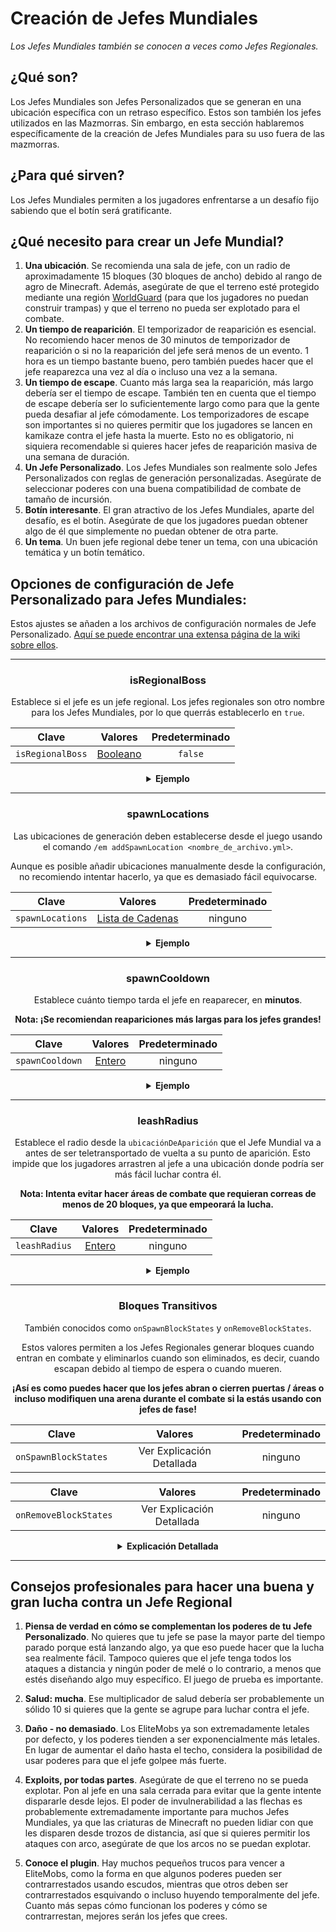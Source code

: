# Creación de Jefes Mundiales

*Los Jefes Mundiales también se conocen a veces como Jefes Regionales.*
## ¿Qué son?

Los Jefes Mundiales son Jefes Personalizados que se generan en una ubicación específica con un retraso específico. Estos
son también los jefes utilizados en las Mazmorras. Sin embargo, en esta sección hablaremos específicamente de la
creación de Jefes Mundiales para su uso fuera de las mazmorras.

## ¿Para qué sirven?

Los Jefes Mundiales permiten a los jugadores enfrentarse a un desafío fijo sabiendo que el botín será gratificante.

## ¿Qué necesito para crear un Jefe Mundial?

1. **Una ubicación**. Se recomienda una sala de jefe, con un radio de aproximadamente 15 bloques (30 bloques de ancho)
   debido al rango de agro de Minecraft. Además, asegúrate de que el terreno esté protegido mediante una
   región [WorldGuard](https://dev.bukkit.org/projects/worldguard) (para que los jugadores no puedan construir trampas)
   y que el terreno no pueda ser explotado para el combate.
2. **Un tiempo de reaparición**. El temporizador de reaparición es esencial. No recomiendo hacer menos de 30 minutos de
   temporizador de reaparición o si no la reaparición del jefe será menos de un evento. 1 hora es un tiempo bastante
   bueno, pero también puedes hacer que el jefe reaparezca una vez al día o incluso una vez a la semana.
3. **Un tiempo de escape**. Cuanto más larga sea la reaparición, más largo debería ser el tiempo de escape. También ten
   en cuenta que el tiempo de escape debería ser lo suficientemente largo como para que la gente pueda desafiar al jefe
   cómodamente. Los temporizadores de escape son importantes si no quieres permitir que los jugadores se lancen en
   kamikaze contra el jefe hasta la muerte. Esto no es obligatorio, ni siquiera recomendable si quieres hacer jefes de
   reaparición masiva de una semana de duración.
4. **Un Jefe Personalizado**. Los Jefes Mundiales son realmente solo Jefes Personalizados con reglas de generación
   personalizadas. Asegúrate de seleccionar poderes con una buena compatibilidad de combate de tamaño de incursión.
5. **Botín interesante**. El gran atractivo de los Jefes Mundiales, aparte del desafío, es el botín. Asegúrate de que
   los jugadores puedan obtener algo de él que simplemente no puedan obtener de otra parte.
6. **Un tema**. Un buen jefe regional debe tener un tema, con una ubicación temática y un botín temático.

## Opciones de configuración de Jefe Personalizado para Jefes Mundiales:

Estos ajustes se añaden a los archivos de configuración normales de Jefe
Personalizado. [Aquí se puede encontrar una extensa página de la wiki sobre ellos]($language$/elitemobs/creating_bosses.md).

<div align="center">

***

### isRegionalBoss

Establece si el jefe es un jefe regional. Los jefes regionales son otro nombre para los Jefes Mundiales, por lo que
querrás establecerlo en `true`.

| Clave       |       Valores        | Predeterminado |
|-----------|:-------------------:|:-------:|
| `isRegionalBoss` | [Booleano](#booleano) | `false` |

<details> 

<summary><b>Ejemplo</b></summary>

<div align="left">

```yml
isRegionalBoss: true
```

</div>

</details>

***

### spawnLocations

Las ubicaciones de generación deben establecerse desde el juego usando el
comando `/em addSpawnLocation <nombre_de_archivo.yml>`.

Aunque es posible añadir ubicaciones manualmente desde la configuración, no recomiendo intentar hacerlo, ya que es
demasiado fácil equivocarse.

| Clave            |                Valores                | Predeterminado |
|------------------|:-------------------------------------:|:--------------:|
| `spawnLocations` | [Lista de Cadenas](#lista_de_cadenas) |    ninguno     |

<details> 

<summary><b>Ejemplo</b></summary>

<div align="left">

Ubicaciones en los archivos de configuración (para usuarios avanzados) El archivo de configuración de un Jefe Regional
almacena todas las instancias de ese Jefe Regional en un solo archivo guardando múltiples ubicaciones de aparición así
como temporizadores de reaparición.

En términos prácticos, eso significa que esta entrada:

```yaml
spawnLocations:
- elitemobs_sewer_maze,-70.17178578884845,168.2,-173.17112099568718,-271.24023,64.19999:1610710903931
- elitemobs_sewer_maze,-135.02262355317436,168.2,-153.28849346821508,-98.53906,60.750263:1609026066482
- elitemobs_sewer_maze,-70.43846307626053,168.2,-174.13499832314378,-271.24023,64.19999:1610710886530
- elitemobs_sewer_maze,-130.39762674971664,168.2,-171.67396911490718,-47.532227,51.900173:1609026066482
- elitemobs_sewer_maze,-117.12782160766056,162.2,-166.40989416757444,-71.37402,-1.4997427:1610710974882
- elitemobs_sewer_maze,-105.13138759611667,168.2,-169.85898023126538,-124.34766,41.24988:1610710945331
- elitemobs_sewer_maze,-106.21847515732084,169.2,-152.3609257554766,-170.86523,21.450315:1610537606222
```

contiene 7 Jefes Regionales diferentes, en diferentes ubicaciones y con diferentes tiempos de reaparición.

Vamos a desglosar los detalles, echando un vistazo al primer Jefe Regional:

```yaml
- elitemobs_sewer_maze,-70.17178578884845,168.2,-173.17112099568718,-271.24023,64.19999:1610710903931
```

Dado que esto sigue el formato `mundo,x,y,z,tono,guiñada:marcaDeTiempoUnix`, el jefe está apareciendo en un mundo
llamado `elitemobs_sewer_maze` en x = `-70.17178578884845`, y = `168.2`, z = `-173.17112099568718`, tono = `-271.24023`,
guiñada = `64.19999`.

La marca de tiempo Unix almacena la hora, en hora Unix, a la que reaparecerá el jefe. Esto se utiliza para almacenar los
tiempos de reaparición durante los reinicios. Si quieres saber a qué hora corresponde, hay innumerables herramientas de
conversión de hora Unix a hora real que puedes encontrar en línea.

Si deseas que un jefe específico reaparezca después de una recarga o reinicio, todo lo que necesitas hacer es borrar la
entrada `:marcaDeTiempoUnix`.

</div>

</details>

***

### spawnCooldown

Establece cuánto tiempo tarda el jefe en reaparecer, en **minutos**.

**Nota: ¡Se recomiendan reapariciones más largas para los jefes grandes!**

| Clave           |      Valores      | Predeterminado |
|-----------------|:-----------------:|:--------------:|
| `spawnCooldown` | [Entero](#entero) |    ninguno     |

<details> 

<summary><b>Ejemplo</b></summary>

<div align="left">

```yml
spawnCooldown: 20
```

</div>

</details>

***

### leashRadius

Establece el radio desde la `ubicaciónDeAparición` que el Jefe Mundial va a antes de ser teletransportado de vuelta a su
punto de aparición. Esto impide que los jugadores arrastren al jefe a una ubicación donde podría ser más fácil luchar
contra él.

**Nota: Intenta evitar hacer áreas de combate que requieran correas de menos de 20 bloques, ya que empeorará la lucha.**

| Clave         |      Valores      | Predeterminado |
|---------------|:-----------------:|:--------------:|
| `leashRadius` | [Entero](#entero) |    ninguno     |

<details> 

<summary><b>Ejemplo</b></summary>

<div align="left">

```yml
leashRadius: 30
```

</div>

</details>

***

### Bloques Transitivos

También conocidos como `onSpawnBlockStates` y `onRemoveBlockStates`.

Estos valores permiten a los Jefes Regionales generar bloques cuando entran en combate y eliminarlos cuando son
eliminados, es decir, cuando escapan debido al tiempo de espera o cuando mueren.

**¡Así es como puedes hacer que los jefes abran o cierren puertas / áreas o incluso modifiquen una arena durante el
combate si la estás usando con jefes de fase!**

| Clave                |          Valores          | Predeterminado |
|----------------------|:-------------------------:|:--------------:|
| `onSpawnBlockStates` | Ver Explicación Detallada |    ninguno     |


| Clave                 |          Valores          | Predeterminado |
|-----------------------|:-------------------------:|:--------------:|
| `onRemoveBlockStates` | Ver Explicación Detallada |    ninguno     |

<details> 

<summary><b>Explicación Detallada</b></summary>

<div align="left">

**Todos los bloques son relativos a la ubicación de aparición. Asegúrate de tener tu ubicación de aparición final antes
de empezar a establecer cualquier bloque.**

</br>Si ya has hecho un área grande de Bloques Transitivos y ahora necesitas mover al jefe, pero no quieres rehacer los
Bloques Transitivos. Entonces puedes usar la acción
EliteScript [Teleport]($language$/elitemobs/elitescript_actions.md&section=teleport) para mover al jefe a la ubicación
correcta después de que aparezca. Ten en cuenta que tendrás que ajustar la correa en consecuencia.

Debido a la complejidad de la configuración de los bloques, no se recomienda que lo hagas manualmente. Deberías usar los
siguientes comandos para hacerlo:

- /em registrarbloques <archivo\_de\_jefe\_regional.yml> <en\_aparición/en\_eliminación>
- /em registrarbloqueseditar <archivo\_de\_jefe\_regional.yml> <en\_aparición/en\_eliminación>
- /em registrarbloquesarea <archivo\_de\_jefe\_regional.yml> <en\_aparición/en\_eliminación>
- /em registrarbloquesareaeditar <archivo\_de\_jefe\_regional.yml> <en\_aparición/en\_eliminación>
- /em cancelarbloques

Vamos a desglosarlo.

**/em registrarbloques <archivo\_de\_jefe\_regional.yml> <en\_aparición/en\_eliminación>**

El comando más básico. Es un interruptor que se ejecuta una vez para iniciar y de nuevo para confirmar. Al igual que
todos los demás comandos, eliges si vas a configurar estos bloques para que se modifiquen para el estado `en_aparición`
o el estado `en_eliminación`.

Si se registra la en\_aparición, esto modificará los bloques cuando el jefe aparezca o reaparezca. Si se registra la
en\_eliminación, esto modificará los bloques cuando el jefe muera o se agote el tiempo usando la mecánica de tiempo de
espera de Jefe Personalizado.

Para registrar bloques, simplemente coloca o elimina los bloques que desees modificar mientras esta configuración esté
activada.

**/em registrarbloqueseditar <archivo\_de\_jefe\_regional.yml> <en\_aparición/en\_eliminación>**

Si quieres modificar bloques ya establecidos, puedes usar este comando. Funciona de forma muy similar
a `/em registrarbloques <archivo_de_jefe_regional.yml> <en_aparición/en_eliminación>`.

**/em registrarbloquesarea <archivo\_de\_jefe\_regional.yml> <en\_aparición/en\_eliminación>**

Al igual que `/em registrarbloques <archivo_de_jefe_regional.yml> <en_aparición/en_eliminación>`, esto te permite
registrar bloques, pero permite seleccionarlos obteniendo dos esquinas diametralmente opuestas (igual que la selección
de región de worldedit / worldguard) en lugar de seleccionar bloques individualmente.

Por razones de seguridad, hay un límite de 200 bloques (por defecto, modificable en config.yml) para las selecciones
regionales. Ten en cuenta que cada bloque se modifica en el mismo tick, por lo que si estás modificando mucho terreno,
probablemente empezarás a ver grandes picos de lag al ejecutar estas modificaciones.

**/em registrarbloquesareaeditar <archivo\_de\_jefe\_regional.yml> <en\_aparición/en\_eliminación>**

Funciona de la misma manera que `/em registrarbloqueseditar` pero para áreas. Se puede usar para sobrepasar el límite de
registro de 200 (por defecto) bloques para áreas.

**/em cancelarbloques**

En cualquier momento, si se comete un error al registrar bloques, puedes ejecutar este comando para cancelar el
registro. Revertirá cualquier cambio que hayas empezado a registrar en esa edición / registro.

</div>

</details>

</div>

***

## Consejos profesionales para hacer una buena y gran lucha contra un Jefe Regional

1. **Piensa de verdad en cómo se complementan los poderes de tu Jefe Personalizado**. No quieres que tu jefe se pase la
   mayor parte del tiempo parado porque está lanzando algo, ya que eso puede hacer que la lucha sea realmente fácil.
   Tampoco quieres que el jefe tenga todos los ataques a distancia y ningún poder de melé o lo contrario, a menos que
   estés diseñando algo muy específico. El juego de prueba es importante.


2. **Salud: mucha**. Ese multiplicador de salud debería ser probablemente un sólido 10 si quieres que la gente se agrupe
   para luchar contra el jefe.


3. **Daño - no demasiado**. Los EliteMobs ya son extremadamente letales por defecto, y los poderes tienden a ser
   exponencialmente más letales. En lugar de aumentar el daño hasta el techo, considera la posibilidad de usar poderes
   para que el jefe golpee más fuerte.


4. **Exploits, por todas partes**. Asegúrate de que el terreno no se pueda explotar. Pon al jefe en una sala cerrada
   para evitar que la gente intente dispararle desde lejos. El poder de invulnerabilidad a las flechas es probablemente
   extremadamente importante para muchos Jefes Mundiales, ya que las criaturas de Minecraft no pueden lidiar con que les
   disparen desde trozos de distancia, así que si quieres permitir los ataques con arco, asegúrate de que los arcos no
   se puedan explotar.


5. **Conoce el plugin**. Hay muchos pequeños trucos para vencer a EliteMobs, como la forma en que algunos poderes pueden
   ser contrarrestados usando escudos, mientras que otros deben ser contrarrestados esquivando o incluso huyendo
   temporalmente del jefe. Cuanto más sepas cómo funcionan los poderes y cómo se contrarrestan, mejores serán los jefes
   que crees.
